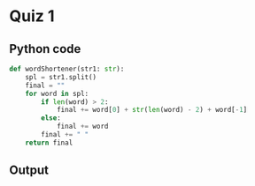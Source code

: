 # Quiz 1
## Python code
```python
def wordShortener(str1: str):
    spl = str1.split()
    final = ""
    for word in spl:
        if len(word) > 2:
            final += word[0] + str(len(word) - 2) + word[-1]
        else:
            final += word
        final += " "
    return final
```

## Output
```.output
